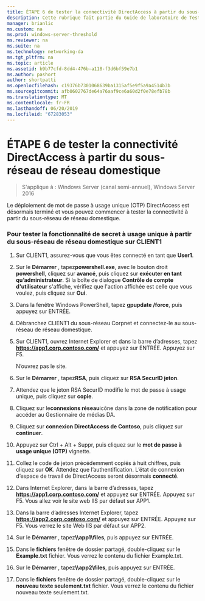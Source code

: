 ```yaml
---
title: ÉTAPE 6 de tester la connectivité DirectAccess à partir du sous-réseau de réseau domestique
description: Cette rubrique fait partie du Guide de laboratoire de Test - démontrer DirectAccess avec l’authentification OTP et RSA SecurID pour Windows Server 2016
manager: brianlic
ms.custom: na
ms.prod: windows-server-threshold
ms.reviewer: na
ms.suite: na
ms.technology: networking-da
ms.tgt_pltfrm: na
ms.topic: article
ms.assetid: b9b77cfd-8dd4-476b-a118-f3d6bf59e7b1
ms.author: pashort
author: shortpatti
ms.openlocfilehash: c19376b7301068639ba1315af5e9f5a9a4514b3b
ms.sourcegitcommit: afb0602767de64a76aaf9ce6a60d2f0e78efb78b
ms.translationtype: MT
ms.contentlocale: fr-FR
ms.lasthandoff: 06/20/2019
ms.locfileid: "67283053"
---
```

# <a name="step-6-test-directaccess-connectivity-from-the-homenet-subnet"></a>ÉTAPE 6 de tester la connectivité DirectAccess à partir du sous-réseau de réseau domestique

>S'applique à : Windows Server (canal semi-annuel), Windows Server 2016

Le déploiement de mot de passe à usage unique (OTP) DirectAccess est désormais terminé et vous pouvez commencer à tester la connectivité à partir du sous-réseau de réseau domestique.  
  
### <a name="to-test-otp-functionality-from-the-homenet-subnet-on-client1"></a>Pour tester la fonctionnalité de secret à usage unique à partir du sous-réseau de réseau domestique sur CLIENT1  
  
1. Sur CLIENT1, assurez-vous que vous êtes connecté en tant que **User1**.  
  
2. Sur le **Démarrer** , tapez**powershell.exe**, avec le bouton droit **powershell**, cliquez sur **avancé**, puis cliquez sur **exécuter en tant qu’administrateur**. Si la boîte de dialogue **Contrôle de compte d'utilisateur** s'affiche, vérifiez que l'action affichée est celle que vous voulez, puis cliquez sur **Oui**.  
  
3. Dans la fenêtre Windows PowerShell, tapez **gpupdate /force**, puis appuyez sur ENTRÉE.  
  
4. Débranchez CLIENT1 du sous-réseau Corpnet et connectez-le au sous-réseau de réseau domestique.  
  
5. Sur CLIENT1, ouvrez Internet Explorer et dans la barre d’adresses, tapez **https://app1.corp.contoso.com/** et appuyez sur ENTRÉE. Appuyez sur F5.  
  
   N’ouvrez pas le site.  
  
6. Sur le **Démarrer** , tapez**RSA**, puis cliquez sur **RSA SecurID jeton**.  
  
7. Attendez que le jeton RSA SecurID modifie le mot de passe à usage unique, puis cliquez sur **copie**.  
  
8. Cliquez sur le**connexions réseau**icône dans la zone de notification pour accéder au Gestionnaire de médias DA.  
  
9. Cliquez sur **connexion DirectAccess de Contoso**, puis cliquez sur **continuer**.  
  
10. Appuyez sur Ctrl + Alt + Suppr, puis cliquez sur le **mot de passe à usage unique (OTP)** vignette.  
  
11. Collez le code de jeton précédemment copiés à huit chiffres, puis cliquez sur **OK**. Attendez que l’authentification. L’état de connexion d’espace de travail de DirectAccess seront désormais **connecté**.  
  
12. Dans Internet Explorer, dans la barre d’adresses, tapez **https://app1.corp.contoso.com/** et appuyez sur ENTRÉE. Appuyez sur F5. Vous allez voir le site web IIS par défaut sur APP1.  
  
13. Dans la barre d’adresses Internet Explorer, tapez **https://app2.corp.contoso.com/** et appuyez sur ENTRÉE. Appuyez sur F5. Vous verrez le site Web IIS par défaut sur APP2.  
  
14. Sur le **Démarrer** , tapez<strong>\\\app1\files</strong>, puis appuyez sur ENTRÉE.  
  
15. Dans le **fichiers** fenêtre de dossier partagé, double-cliquez sur le **Example.txt** fichier. Vous verrez le contenu du fichier Example.txt.  
  
16. Sur le **Démarrer** , tapez<strong>\\\app2\files</strong>, puis appuyez sur ENTRÉE.  
  
17. Dans le **fichiers** fenêtre de dossier partagé, double-cliquez sur le **nouveau texte seulement.txt** fichier. Vous verrez le contenu du fichier nouveau texte seulement.txt.  
  


